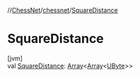 //[ChessNet](../../index.md)/[chessnet](index.md)/[SquareDistance](-square-distance.md)

# SquareDistance

[jvm]\
val [SquareDistance](-square-distance.md): [Array](https://kotlinlang.org/api/latest/jvm/stdlib/kotlin/-array/index.html)&lt;[Array](https://kotlinlang.org/api/latest/jvm/stdlib/kotlin/-array/index.html)&lt;[UByte](https://kotlinlang.org/api/latest/jvm/stdlib/kotlin/-u-byte/index.html)&gt;&gt;
